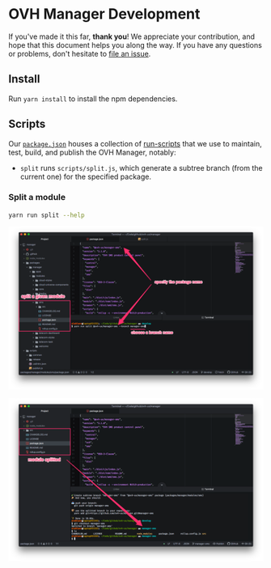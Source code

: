 # OVH Manager Development

If you've made it this far, **thank you**! We appreciate your contribution, and hope that this document helps you along the way. If you have any questions or problems, don't hesitate to [file an issue](https://github.com/ovh-ux/manager/issues/new).

## Install

Run `yarn install` to install the npm dependencies.

## Scripts

Our [`package.json`](package.json) houses a collection of [run-scripts](https://docs.npmjs.com/cli/run-script) that we use to maintain, test, build, and publish the OVH Manager, notably:

* `split` runs `scripts/split.js`, which generate a subtree branch (from the current one) for the specified package.

### Split a module

```sh
yarn run split --help
```

![](media/split-module-1.png)

![](media/split-module-2.png)
